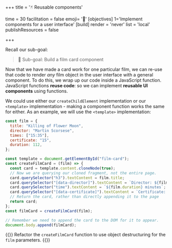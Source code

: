 +++
title = '🃏 Reusable components'

time = 30
facilitation = false
emoji= '🧩'
[objectives]
    1='Implement components for a user interface'
[build]
  render = 'never'
  list = 'local'
  publishResources = false

+++

Recall our sub-goal:

> 🎯 Sub-goal: Build a film card component

Now that we have made a card work for one particular film, we can re-use that code to render _any_ film object in the user interface with a general component. To do this, we wrap up our code inside a JavaScript function. JavaScript functions **reuse code**: so we can implement **reusable UI components** using functions.

We could use either our `createChildElement` implementation or our `<template>` implementation - making a component function works the same for either. As an example, we will use the `<template>` implementation:

```js
const film = {
  title: "Killing of Flower Moon",
  director: "Martin Scorsese",
  times: ["15:35"],
  certificate: "15",
  duration: 112,
};

const template = document.getElementById("film-card");
const createFilmCard = (film) => {
  const card = template.content.cloneNode(true);
  // Now we are querying our cloned fragment, not the entire page.
  card.querySelector("h3").textContent = film.title;
  card.querySelector("[data-director]").textContent = `Director: ${film.director}`;
  card.querySelector("time").textContent = `${film.duration} minutes`;
  card.querySelector("[data-certificate]").textContent = `Certificate: ${film.certificate}`;
  // Return the card, rather than directly appending it to the page
  return card;
};
const filmCard = createFilmCard(film);

// Remember we need to append the card to the DOM for it to appear.
document.body.append(filmCard);
```

{{<note type="exercise" title="Exercise: Use destructuring">}}
Refactor the `createFilmCard` function to use object destructuring for the `film` parameters.
{{</note>}}
